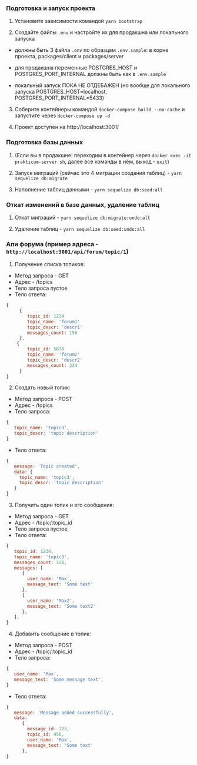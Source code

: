 ### Подготовка и запуск проекта

1. Установите зависимости командой `yarn bootstrap`

2. Создайте файлы `.env` и настройте их для продакшна или локального запуска

- должны быть 3 файла `.env` по образцам `.env.sample`: в корне проекта, packages/client и packages/server

- для продакшна переменные POSTGRES_HOST и POSTGRES_PORT_INTERNAL должны быть как в `.env.sample`

- локальный запуск ПОКА НЕ ОТДЕБАЖЕН (но вообще для локального запуска POSTGRES_HOST=localhost, POSTGRES_PORT_INTERNAL=5433)

3. Соберите контейнеры командой `docker-compose build --no-cache` и запустите через `docker-compose up -d`

4. Проект доступен на http://localhost:3001/

### Подготовка базы данных

1. (Если вы в продакшне: переходим в контейнер через `docker exec -it prakticum-server sh`, далее все команды в нём, выход - `exit`)

2. Запуск миграций (сейчас это 4 миграции создания таблиц) - `yarn sequelize db:migrate`

3. Наполнение таблиц данными - `yarn sequelize db:seed:all`

### Откат изменений в базе данных, удаление таблиц

1. Откат миграций - `yarn sequelize db:migrate:undo:all`

2. Удаление таблиц - `yarn sequelize db:seed:undo:all`

### Апи форума (пример адреса - `http://localhost:3001/api/forum/topic/1`)

1. Получение списка топиков:

- Метод запроса - GET
- Адрес - /topics
- Тело запроса пустое
- Тело ответа:

```javascript
{
     {
        topic_id: 1234
        topic_name: 'forum1'
        topic_descr: 'descr1'
        messages_count: 156
     },
    {
        topic_id: 5678
        topic_name: 'forum2'
        topic_descr: 'descr2'
        messages_count: 234
     }
}
```

2.  Создать новый топик:

- Метод запроса - POST
- Адрес - /topics
- Тело запроса:

```javascript
{
   topic_name: 'topic3',
   topic_descr: 'topic description'
}
```

- Тело ответа:

```javascript
{
   message: 'Topic created',
   data: {
     topic_name: 'topic3',
     topic_descr: 'topic description'
   }
}
```

3. Получить один топик и его сообщения:

- Метод запроса - GET
- Адрес - /topic/:topic_id
- Тело запроса пустое
- Тело ответа:

```javascript
{
   topic_id: 1234,
   topic_name: 'topic3',
   messages_count: 156,
   messages: [
      {
        user_name: 'Max',
        message_text: 'Some text'
      },
      {
        user_name: 'Max2',
        message_text: 'Some text2'
      },
   ],
}
```

4. Добавить сообщение в топик:

- Метод запроса - POST
- Адрес - /topic/:topic_id
- Тело запроса:

```javascript
{
   user_name: 'Max',
   message_text: 'Some message text',
}
```

- Тело ответа:

```javascript
{
   message: 'Message added successfully',
   data:
      {
        message_id: 123,
        topic_id: 456,
        user_name: 'Max',
        message_text: 'Some text'
      },
}
```
